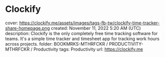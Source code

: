 # Clockify

cover: https://clockify.me/assets/images/tags-fb-tw/clockify-time-tracker-share-homepage.png
created: November 11, 2022 5:20 AM (UTC)
description: Clockify is the only completely free time tracking software for teams. It's a simple time tracker and timesheet app for tracking work hours across projects.
folder: BOOKMRKS-MTHRFCKR / PRODUCTIVITY-MTHRFCKR / Productivity
tags: Productivity
url: https://clockify.me